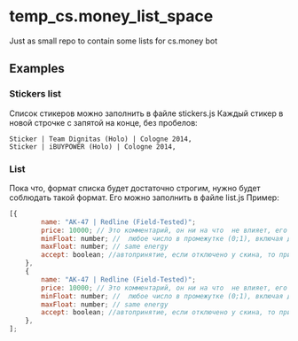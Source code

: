 # temp_cs.money_list_space
Just as small repo to contain some lists for cs.money bot 

## Examples

### Stickers list
Список стикеров можно заполнить в файле stickers.js
Каждый стикер в новой строчке с запятой на конце, без пробелов:
```
Sticker | Team Dignitas (Holo) | Cologne 2014,
Sticker | iBUYPOWER (Holo) | Cologne 2014,
```
### List
Пока что, формат списка будет достаточно строгим, нужно будет соблюдать такой формат.
Его можно заполнить в файле list.js
Пример:
```javascript
[{
        name: "AK-47 | Redline (Field-Tested)";
        price: 10000; // Это комментарий, он ни на что  не влияет, его можно не писать. Я лишь хотел сказать что это максимальная цена, ее можно поставить хоть миллион и не ставить автоацепт, в таком случае вы можете ловить скин, не зная его цены
        minFloat: number; //  любое число в промежутке (0;1), включая десятичные дроби через точку
        maxFloat: number; // same energy
        accept: boolean; //автопринятие, если отключено у скина, то придет уведомление в тг 
    },
    {
        name: "AK-47 | Redline (Field-Tested)";
        price: 10000; // Это комментарий, он ни на что  не влияет, его можно не писать. Я лишь хотел сказать что это максимальная цена, ее можно поставить хоть миллион и не ставить автоацепт, в таком случае вы можете ловить скин, не зная его цены
        minFloat: number; //  любое число в промежутке (0;1), включая десятичные дроби через точку
        maxFloat: number; // same energy
        accept: boolean; //автопринятие, если отключено у скина, то придет уведомление в тг 
    },
];
```

